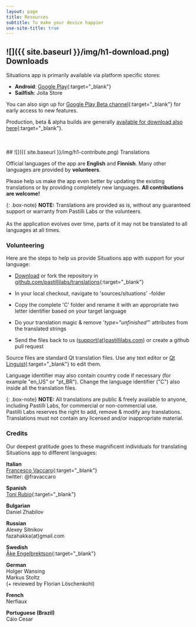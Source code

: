 ```yaml
---
layout: page
title: Resources
subtitle: To make your device happier
use-site-title: true
---
```


<a name="downloads"></a>
## ![]({{ site.baseurl }}/img/h1-download.png) Downloads

Situations app is primarily available via platform specific stores:

+ **Android**: [Google Play](https://play.google.com/store/apps/details?id=com.pastillilabs.situations2){:target="_blank"}
+ **Sailfish**: Jolla Store

You can also sign up for [Google Play Beta channel](https://play.google.com/apps/testing/com.pastillilabs.situations2){:target="_blank"} for early access to new features.

Production, beta & alpha builds are generally [available for download also here](https://github.com/pastillilabs/packages/releases){:target="_blank"}.


<br/>
<br/>
<a name="translations"></a>
## ![]({{ site.baseurl }}/img/h1-contribute.png) Translations

Official languages of the app are **English** and **Finnish**. Many other languages are provided by **volunteers**.

Please help us make the app even better by updating the existing translations or by providing completely new languages. **All contributions are welcome!**

{: .box-note}
**NOTE:** Translations are provided as is, without any guaranteed support or warranty from Pastilli Labs or the volunteers.
<br/><br/>As the application evolves over time, parts of it may not be translated to all languages at all times.

<a name="volunteering"></a>
### Volunteering

Here are the steps to help us provide Situations app with support for your language: 

+ [Download](https://github.com/pastillilabs/translations/archive/master.zip) or fork the repository in [github.com/pastillilabs/translations](https://github.com/pastillilabs/translations){:target="_blank"}

+ In your local checkout, navigate to 'sources/situations' -folder

+ Copy the complete 'C' folder and rename it with an appropriate two letter identifier based on your target language

+ Do your translation magic & remove '_type="unfinished"_' attributes from the translated strings

+ Send the files back to us ([support(at)pastillilabs.com](mailto:support@pastillilabs.com)) or create a github pull request

Source files are standard Qt translation files. Use any text editor or [Qt Linguist](http://doc.qt.io/qt-5/linguist-translators.html){:target="_blank"} to edit them.

Language identifier may also contain country code if necessary (for example "en_US" or "pt_BR"). Change the language identifier ("C") also inside all the translation files.

{: .box-note}
**NOTE:** All translations are public & freely available to anyone, including Pastilli Labs, for commercial or non-commercial use.  
Pastilli Labs reserves the right to add, remove & modify any translations. Translations must not contain any licensed and/or inappropriate material.

<a name="credits"></a>
### Credits

Our deepest gratitude goes to these magnificent individuals for translating Situations app to different languages: 

**Italian**  
[Francesco Vaccaro](http://about.me/francescovaccaro){:target="_blank"}<br>
twitter: @fravaccaro 

**Spanish**  
[Toni Rubio](http://about.me/toni.rubio.67){:target="_blank"}

**Bulgarian**  
Daniel Zhabilov

**Russian**  
Alexey Sitnikov  
fazahakka(at)gmail.com

**Swedish**  
[Åke Engelbrektson](http://svenskasprakfiler.se){:target="_blank"}

**German**  
Holger Wansing  
Markus Stoltz  
(+ reviewed by Florian Löschenkohl)

**French**  
Nerfiaux

**Portuguese (Brazil)**  
Cáio Cesar

